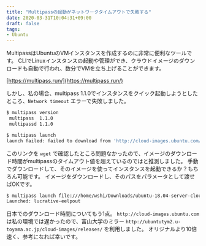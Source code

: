 ```yaml
---
title: "Multipassの起動がネットワークタイムアウトで失敗する"
date: 2020-03-31T10:04:31+09:00
draft: false
tags:
- Ubuntu
---
```


MultipassはUbuntuのVMインスタンスを作成するのに非常に便利なツールです。
CLIでLinuxインスタンスの起動や管理ができ、クラウドイメージのダウンロードも自動で行われ、数分でVMを立ち上げることができます。

[https://multipass.run/](https://multipass.run/)

しかし、私の場合、multipass 1.1.0でインスタンスをクイック起動しようとしたところ、`Network timeout` エラーで失敗しました。

```bash
$ multipass version
 multipass  1.1.0
 multipassd 1.1.0

$ multipass launch
launch failed: failed to download from 'http://cloud-images.ubuntu.com/releases/server/releases/bionic/release-20200317/ubuntu-18.04-server-cloudimg-amd64.img': Network timeout
```

このリンクを `wget` で確認したところ問題なかったので、イメージのダウンロード時間がmultipassのタイムアウト値を超えているのではと推測しました。
手動でダウンロードして、そのイメージを使ってインスタンスを起動できるか？もちろん可能です。
イメージをダウンロードし、そのパスをパラメータとして渡せばOKです。

```bash
$ multipass launch file:///home/wshi/Downloads/ubuntu-18.04-server-cloudimg-amd64.img
Launched: lucrative-eelpout 
```

日本でのダウンロード時間についてもう1点。
`http://cloud-images.ubuntu.com` は私の環境では遅かったので、富山大学のミラー `http://ubuntutym2.u-toyama.ac.jp/cloud-images/releases/` を利用しました。
オリジナルより10倍速く、参考になれば幸いです。
